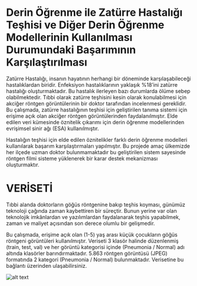 # Derin Öğrenme ile Zatürre Hastalığı Teşhisi ve Diğer Derin Öğrenme Modellerinin Kullanılması Durumundaki Başarımının Karşılaştırılması


Zatürre Hastalığı, insanın hayatının herhangi bir döneminde karşılaşabileceği hastalıklardan biridir. Enfeksiyon hastalıklarının yaklaşık %18’ini zatürre hastalığı oluşturmaktadır. Bu hastalık ilerleyen bazı durumlarda ölüme sebep olabilmektedir.
Tıbbi olarak zatürre teşhisini kesin olarak konulabilmesi için akciğer röntgen görüntülerinin bir doktor tarafından incelenmesi gereklidir. Bu çalışmada, zatürre hastalığının teşhisi için geliştirilen tanıma sistemi için erişime açık olan akciğer röntgen görüntülerinden faydalanılmıştır. Elde edilen veri kümesinde öznitelik çıkarımı için derin öğrenme modellerinden evrişimsel sinir ağı (ESA) kullanılmıştır. 

Hastalığın teşhisi için elde edilen öznitelikler farklı derin öğrenme modelleri kullanılarak başarım karşılaştırmaları yapılmıştır.
Bu projede amaç ülkemizde her ilçede uzman doktor bulunmamaktadır bu geliştirilen sistem sayesinde röntgen filmi sisteme yüklenerek bir karar destek mekanizması oluşturmaktır.

# VERİSETİ

Tıbbi alanda doktorların göğüs röntgenine bakıp teşhis koyması, günümüz teknoloji çağında zaman kaybettiren bir süreçtir. Bunun yerine var olan teknolojik imkânlardan ve yazılımlardan faydalanarak teşhis yapabilmek, zaman ve maliyet açısından son derece olumlu bir gelişmedir.

Bu çalışmada, erişime açık olan (1-5) yaş arası küçük çocukların göğüs röntgeni görüntüleri kullanılmıştır. Veriseti 3 klasör halinde düzenlenmiş (train, test, val) ve her görüntü kategorisi içinde (Pneumonia / Normal) adı altında klasörler barındırmaktadır. 5.863 röntgen görüntüsü (JPEG) formatında 2 kategori (Pneumonia / Normal) bulunmaktadır. 
Verisetine bu bağlantı üzerinden ulaşabilirsiniz.


![alt text](https://drive.google.com/file/d/1QJxfayW5Gg88YEPdBRaDuIY0-LcVo_h5/view?usp=sharing)
